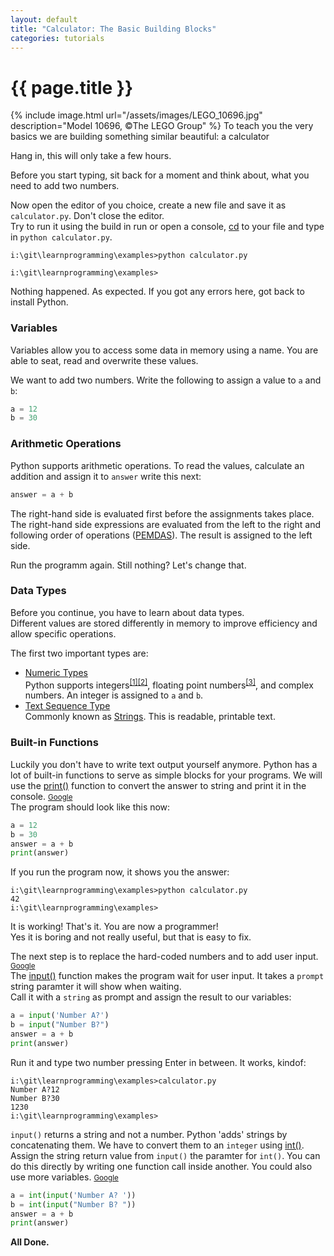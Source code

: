 ```yaml
---
layout: default
title: "Calculator: The Basic Building Blocks"
categories: tutorials
---
```


# {{ page.title }}
{% include image.html url="/assets/images/LEGO_10696.jpg" description="Model 10696, ©The LEGO Group" %}
To teach you the very basics we are building something similar beautiful: a calculator

Hang in, this will only take a few hours.

Before you start typing, sit back for a moment and think about, what you need to add two numbers.

Now open the editor of you choice, create a new file and save it as `calculator.py`. Don't close the editor.  
Try to run it using the build in run or open a console, [cd][l7] to your file and type in `python calculator.py`.

```
i:\git\learnprogramming\examples>python calculator.py

i:\git\learnprogramming\examples>
```

Nothing happened. As expected. If you got any errors here, got back to install Python.

### Variables
Variables allow you to access some data in memory using a name. You are able to seat, read and overwrite these values.

We want to add two numbers. Write the following to assign a value to `a` and `b`:

```python
a = 12
b = 30
```

### Arithmetic Operations
Python supports arithmetic operations. To read the values, calculate an addition and assign it to `answer` write this next:

```python
answer = a + b
```
The right-hand side is evaluated first before the assignments takes place. The right-hand side expressions are evaluated from the left to the right and following order of operations ([PEMDAS][l6]). The result is assigned to the left side.

Run the programm again. Still nothing? Let's change that.

### Data Types
Before you continue, you have to learn about data types.  
Different values are stored differently in memory to improve efficiency and allow specific operations.

The first two important types are:

* [Numeric Types][l5]  
  Python supports integers<sup>[[1]][l1][[2]][l2]</sup>, floating point numbers<sup>[[3]][l3]</sup>, and complex numbers. An integer is assigned to `a` and `b`.
* [Text Sequence Type][l8]  
  Commonly known as [Strings][l9]. This is readable, printable text.

### Built-in Functions
Luckily you don't have to write text output yourself anymore. Python has a lot of built-in functions to serve as simple blocks for your programs. We will use the [print()][l4] function to convert the answer to string and print it in the console. <small>[Google][g1]</small>  
The program should look like this now:

```python
a = 12
b = 30
answer = a + b
print(answer)
```

If you run the program now, it shows you the answer:

```
i:\git\learnprogramming\examples>python calculator.py
42
i:\git\learnprogramming\examples>
```

It is working! That's it. You are now a programmer!  
Yes it is boring and not really useful, but that is easy to fix.

The next step is to replace the hard-coded numbers and to add user input. <small>[Google][g2]</small>  
The [input()][l10] function makes the program wait for user input. It takes a `prompt` string paramter it will show when waiting.  
Call it with a `string` as prompt and assign the result to our variables:

```python
a = input('Number A?')
b = input("Number B?")
answer = a + b
print(answer)
```

Run it and type two number pressing Enter in between. It works, kindof:

```
i:\git\learnprogramming\examples>calculator.py
Number A?12
Number B?30
1230
i:\git\learnprogramming\examples>
```

`input()` returns a string and not a number. Python 'adds' strings by concatenating them. We have to convert them to an `integer` using [int()][l11]. Assign the string return value from `input()` the paramter for `int()`. You can do this directly by writing one function call inside another. You could also use more variables. <small>[Google][g3]</small>

```python
a = int(input('Number A? '))
b = int(input("Number B? "))
answer = a + b
print(answer)
```

**All Done.**

[l1]: https://en.wikipedia.org/wiki/Integer
[l2]: https://en.wikipedia.org/wiki/Integer_(computer_science)
[l3]: https://en.wikipedia.org/wiki/Floating_point
[l4]: https://docs.python.org/3/library/functions.html#print
[l5]: https://docs.python.org/3/library/stdtypes.html#numeric-types-int-float-complex
[l6]: https://en.wikipedia.org/wiki/Order_of_operations
[l7]: https://en.wikipedia.org/wiki/Cd_(command)
[l8]: https://docs.python.org/3/library/stdtypes.html#text-sequence-type-str
[l9]: https://en.wikipedia.org/wiki/String_(computer_science)
[l10]: https://docs.python.org/3/library/functions.html#input
[l11]: https://docs.python.org/3/library/functions.html#int

[g1]: https://encrypted.google.com/search?q=python%20print%20to%20console
[g2]: https://encrypted.google.com/search?q=python+3+get+user+input
[g3]: https://encrypted.google.com/search?q=python%20convert%20string%20to%20integer